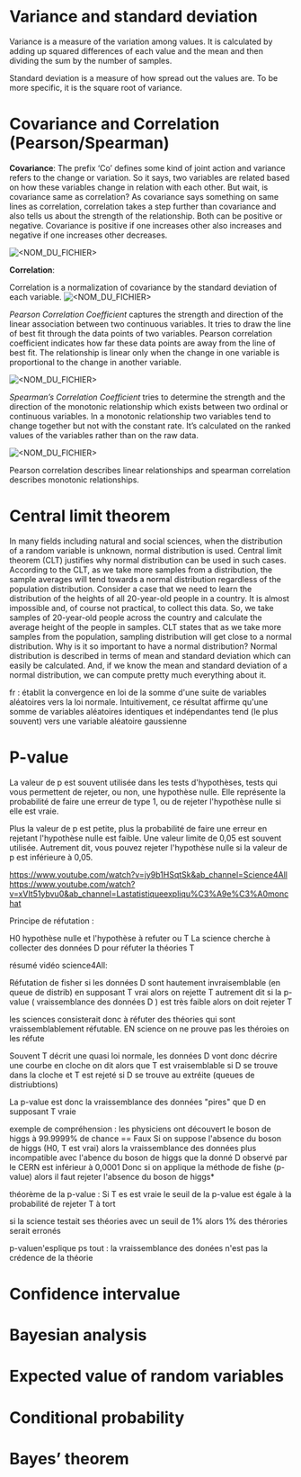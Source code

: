 # Variance and standard deviation

Variance is a measure of the variation among values. It is calculated by adding up squared differences of each value and the mean and then dividing the sum by the number of samples.

Standard deviation is a measure of how spread out the values are. To be more specific, it is the square root of variance.


# Covariance and Correlation (Pearson/Spearman)

**Covariance**: The prefix ‘Co’ defines some kind of joint action and variance refers to the change or variation. So it says, two variables are related based on how these variables change in relation with each other.
But wait, is covariance same as correlation?
As covariance says something on same lines as correlation, correlation takes a step further than covariance and also tells us about the strength of the relationship.
Both can be positive or negative. Covariance is positive if one increases other also increases and negative if one increases other decreases.

![<NOM_DU_FICHIER>](../notes/img/covariance.png)


**Correlation**:

Correlation is a normalization of covariance by the standard deviation of each variable.
![<NOM_DU_FICHIER>](../notes/img/corr.png)

*Pearson Correlation Coefficient*
captures the strength and direction of the linear association between two continuous variables. It tries to draw the line of best fit through the data points of two variables. Pearson correlation coefficient indicates how far these data points are away from the line of best fit. The relationship is linear only when the change in one variable is proportional to the change in another variable.

![<NOM_DU_FICHIER>](../notes/img/pearson.png)

*Spearman’s Correlation Coefficient*
tries to determine the strength and the direction of the monotonic relationship which exists between two ordinal or continuous variables. In a monotonic relationship two variables tend to change together but not with the constant rate. It’s calculated on the ranked values of the variables rather than on the raw data.

![<NOM_DU_FICHIER>](../notes/img/spearman.png)

Pearson correlation describes linear relationships and spearman correlation describes monotonic relationships.


# Central limit theorem

In many fields including natural and social sciences, when the distribution of a random variable is unknown, normal distribution is used.
Central limit theorem (CLT) justifies why normal distribution can be used in such cases. According to the CLT, as we take more samples from a distribution, the sample averages will tend towards a normal distribution regardless of the population distribution.
Consider a case that we need to learn the distribution of the heights of all 20-year-old people in a country. It is almost impossible and, of course not practical, to collect this data. So, we take samples of 20-year-old people across the country and calculate the average height of the people in samples. CLT states that as we take more samples from the population, sampling distribution will get close to a normal distribution.
Why is it so important to have a normal distribution? Normal distribution is described in terms of mean and standard deviation which can easily be calculated. And, if we know the mean and standard deviation of a normal distribution, we can compute pretty much everything about it.

fr : 
établit la convergence en loi de la somme d'une suite de variables aléatoires vers la loi normale. Intuitivement, ce résultat affirme qu'une somme de variables aléatoires identiques et indépendantes tend (le plus souvent) vers une variable aléatoire gaussienne

#  P-value

La valeur de p est souvent utilisée dans les tests d'hypothèses, tests qui vous permettent de rejeter, ou non, une hypothèse nulle. Elle représente la probabilité de faire une erreur de type 1, ou de rejeter l'hypothèse nulle si elle est vraie.

Plus la valeur de p est petite, plus la probabilité de faire une erreur en rejetant l'hypothèse nulle est faible. Une valeur limite de 0,05 est souvent utilisée. Autrement dit, vous pouvez rejeter l'hypothèse nulle si la valeur de p est inférieure à 0,05.

https://www.youtube.com/watch?v=jy9b1HSqtSk&ab_channel=Science4All
https://www.youtube.com/watch?v=xVIt51ybvu0&ab_channel=Lastatistiqueexpliqu%C3%A9e%C3%A0monchat

Principe de réfutation : 

H0 hypothèse nulle et l'hypothèse à refuter ou T 
La science cherche à collecter des données D pour réfuter la théories T

résumé vidéo science4All:


Réfutation de fisher 
si les données D sont hautement invraisemblable (en queue de distrib) en supposant T vrai alors on rejette T
autrement dit si la p-value ( vraissemblance des données D ) est très faible alors on doit rejeter T

les sciences consisterait donc à réfuter des théories qui sont vraissemblablement réfutable. EN science on ne prouve pas les théroies on les réfute

 
Souvent T décrit une quasi loi normale, les données D vont donc décrire une courbe en cloche
 on dit alors que T est vraisemblable si D se trouve dans la cloche et T est rejeté si D se trouve au extréite (queues de distriubtions)

La p-value est donc la vraissemblance des données "pires" que D en supposant T vraie

exemple de compréhension :
les physiciens ont découvert le boson de higgs à 99.9999% de chance == Faux 
Si on suppose l'absence du boson de higgs (H0, T est vrai) alors la vraissemblance des données plus incompatible avec l'abence du boson de higgs que la donné D observé par le CERN est inférieur à 0,0001 
Donc si on applique la méthode de fishe (p-value) alors il faut rejeter l'absence du boson de higgs*

théorème de la p-value : 
Si T es est vraie le seuil de la p-value est égale à la probabilité de rejeter T à tort

si la science testait ses théories avec un seuil de 1% alors 1% des thérories serait erronés 


p-valuen'esplique ps tout : la vraissemblance des donées n'est pas la crédence de la théorie


# Confidence intervalue 
# Bayesian analysis
# Expected value of random variables


# Conditional probability 

# Bayes’ theorem